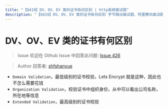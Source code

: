 ```yaml
---
title: "【Q419】DV、OV、EV 类的证书有何区别 | http高频面试题"
description: "【Q419】DV、OV、EV 类的证书有何区别 字节跳动面试题、阿里腾讯面试题、美团小米面试题。"
---
```


# DV、OV、EV 类的证书有何区别

> Issue
> 欢迎在 Gtihub Issue 中回答此问题: [Issue 426](https://github.com/shfshanyue/Daily-Question/issues/426)

> Author
> 回答者: [shfshanyue](https://github.com/shfshanyue)

- `Domain Validation`，最低级别的证书校验，Lets Encrypt 就是这种，因此也不怎么需要花钱
- `Organization Validation`，校验证书中组织身份，从中可以看出公司名称，所在地等信息
- `Extended Validation`，最高级别的证书校验
